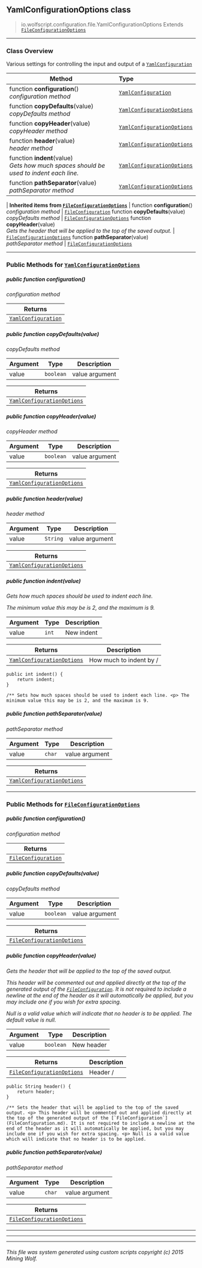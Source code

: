 ## YamlConfigurationOptions __class__

>io.wolfscript.configuration.file.YamlConfigurationOptions
>Extends [`FileConfigurationOptions`](FileConfigurationOptions.md)

---

### Class Overview

Various settings for controlling the input and output of a [`YamlConfiguration`](YamlConfiguration.md)

Method | Type   
--- | :--- 
 function __configuration__() <br> _configuration method_ | [`YamlConfiguration`](YamlConfiguration.md)
 function __copyDefaults__(value) <br> _copyDefaults method_ | [`YamlConfigurationOptions`](YamlConfigurationOptions.md)
 function __copyHeader__(value) <br> _copyHeader method_ | [`YamlConfigurationOptions`](YamlConfigurationOptions.md)
 function __header__(value) <br> _header method_ | [`YamlConfigurationOptions`](YamlConfigurationOptions.md)
 function __indent__(value) <br> _Gets how much spaces should be used to indent each line._ | [`YamlConfigurationOptions`](YamlConfigurationOptions.md)
 function __pathSeparator__(value) <br> _pathSeparator method_ | [`YamlConfigurationOptions`](YamlConfigurationOptions.md)
 |
__Inherited items from [`FileConfigurationOptions`](FileConfigurationOptions.md)__ |
 function __configuration__() <br> _configuration method_ | [`FileConfiguration`](FileConfiguration.md)
 function __copyDefaults__(value) <br> _copyDefaults method_ | [`FileConfigurationOptions`](FileConfigurationOptions.md)
 function __copyHeader__(value) <br> _Gets the header that will be applied to the top of the saved output._ | [`FileConfigurationOptions`](FileConfigurationOptions.md)
 function __pathSeparator__(value) <br> _pathSeparator method_ | [`FileConfigurationOptions`](FileConfigurationOptions.md)





---


### Public Methods for [`YamlConfigurationOptions`](YamlConfigurationOptions.md)

##### <a id='configuration'></a>public  function __configuration__()

_configuration method_

Returns | 
--- | 
[`YamlConfiguration`](YamlConfiguration.md) |


##### <a id='copydefaults'></a>public  function __copyDefaults__(value)

_copyDefaults method_

Argument | Type | Description  
--- | --- | --- 
value | `boolean` | value argument

Returns | 
--- | 
[`YamlConfigurationOptions`](YamlConfigurationOptions.md) |


##### <a id='copyheader'></a>public  function __copyHeader__(value)

_copyHeader method_

Argument | Type | Description  
--- | --- | --- 
value | `boolean` | value argument

Returns | 
--- | 
[`YamlConfigurationOptions`](YamlConfigurationOptions.md) |


##### <a id='header'></a>public  function __header__(value)

_header method_

Argument | Type | Description  
--- | --- | --- 
value | `String` | value argument

Returns | 
--- | 
[`YamlConfigurationOptions`](YamlConfigurationOptions.md) |


##### <a id='indent'></a>public  function __indent__(value)

_Gets how much spaces should be used to indent each line. <p> The minimum value this may be is 2, and the maximum is 9._

Argument | Type | Description  
--- | --- | --- 
value | `int` | New indent

Returns | Description
--- | --- 
[`YamlConfigurationOptions`](YamlConfigurationOptions.md) | How much to indent by /
    public int indent() {
        return indent;
    }

    /** Sets how much spaces should be used to indent each line. <p> The minimum value this may be is 2, and the maximum is 9.


##### <a id='pathseparator'></a>public  function __pathSeparator__(value)

_pathSeparator method_

Argument | Type | Description  
--- | --- | --- 
value | `char` | value argument

Returns | 
--- | 
[`YamlConfigurationOptions`](YamlConfigurationOptions.md) |


---

### Public Methods for [`FileConfigurationOptions`](FileConfigurationOptions.md)

##### <a id='configuration'></a>public  function __configuration__()

_configuration method_

Returns | 
--- | 
[`FileConfiguration`](FileConfiguration.md) |


##### <a id='copydefaults'></a>public  function __copyDefaults__(value)

_copyDefaults method_

Argument | Type | Description  
--- | --- | --- 
value | `boolean` | value argument

Returns | 
--- | 
[`FileConfigurationOptions`](FileConfigurationOptions.md) |


##### <a id='copyheader'></a>public  function __copyHeader__(value)

_Gets the header that will be applied to the top of the saved output. <p> This header will be commented out and applied directly at the top of the generated output of the [`FileConfiguration`](FileConfiguration.md). It is not required to include a newline at the end of the header as it will automatically be applied, but you may include one if you wish for extra spacing. <p> Null is a valid value which will indicate that no header is to be applied. The default value is null._

Argument | Type | Description  
--- | --- | --- 
value | `boolean` | New header

Returns | Description
--- | --- 
[`FileConfigurationOptions`](FileConfigurationOptions.md) | Header /
    public String header() {
        return header;
    }

    /** Sets the header that will be applied to the top of the saved output. <p> This header will be commented out and applied directly at the top of the generated output of the [`FileConfiguration`](FileConfiguration.md). It is not required to include a newline at the end of the header as it will automatically be applied, but you may include one if you wish for extra spacing. <p> Null is a valid value which will indicate that no header is to be applied.


##### <a id='pathseparator'></a>public  function __pathSeparator__(value)

_pathSeparator method_

Argument | Type | Description  
--- | --- | --- 
value | `char` | value argument

Returns | 
--- | 
[`FileConfigurationOptions`](FileConfigurationOptions.md) |


---
---


---


###### This file was system generated using custom scripts copyright (c) 2015 Mining Wolf.
	

